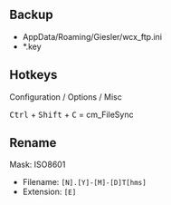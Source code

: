 

## Backup

- AppData/Roaming/Giesler/wcx_ftp.ini
- *.key


## Hotkeys

Configuration / Options / Misc

<kbd>Ctrl</kbd> + <kbd>Shift</kbd> + <kbd>C</kbd> = cm_FileSync


## Rename
Mask: ISO8601
- Filename: `[N].[Y]-[M]-[D]T[hms]`
- Extension: `[E]`
